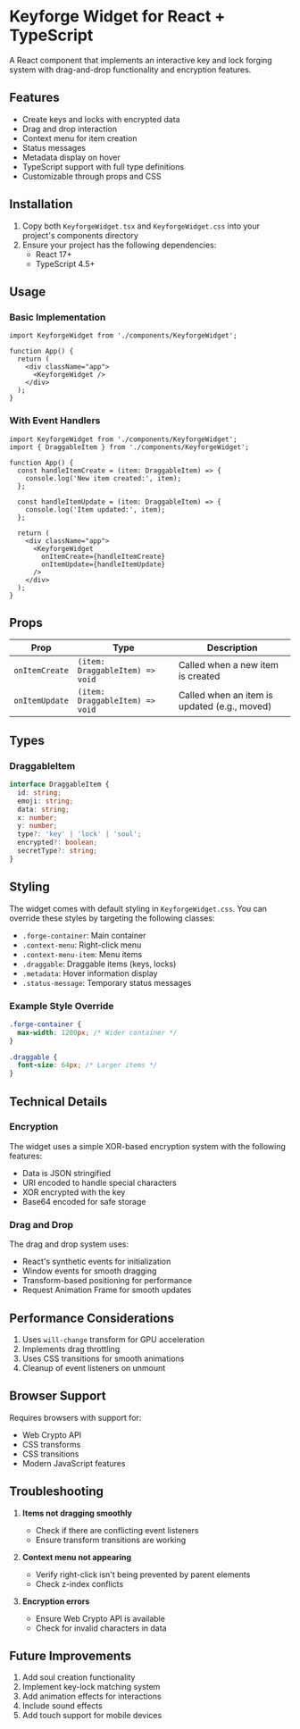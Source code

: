 # Keyforge Widget for React + TypeScript

A React component that implements an interactive key and lock forging system with drag-and-drop functionality and encryption features.

## Features

- Create keys and locks with encrypted data
- Drag and drop interaction
- Context menu for item creation
- Status messages
- Metadata display on hover
- TypeScript support with full type definitions
- Customizable through props and CSS

## Installation

1. Copy both `KeyforgeWidget.tsx` and `KeyforgeWidget.css` into your project's components directory
2. Ensure your project has the following dependencies:
   - React 17+ 
   - TypeScript 4.5+

## Usage

### Basic Implementation

```tsx
import KeyforgeWidget from './components/KeyforgeWidget';

function App() {
  return (
    <div className="app">
      <KeyforgeWidget />
    </div>
  );
}
```

### With Event Handlers

```tsx
import KeyforgeWidget from './components/KeyforgeWidget';
import { DraggableItem } from './components/KeyforgeWidget';

function App() {
  const handleItemCreate = (item: DraggableItem) => {
    console.log('New item created:', item);
  };

  const handleItemUpdate = (item: DraggableItem) => {
    console.log('Item updated:', item);
  };

  return (
    <div className="app">
      <KeyforgeWidget 
        onItemCreate={handleItemCreate}
        onItemUpdate={handleItemUpdate}
      />
    </div>
  );
}
```

## Props

| Prop | Type | Description |
|------|------|-------------|
| `onItemCreate` | `(item: DraggableItem) => void` | Called when a new item is created |
| `onItemUpdate` | `(item: DraggableItem) => void` | Called when an item is updated (e.g., moved) |

## Types

### DraggableItem

```typescript
interface DraggableItem {
  id: string;
  emoji: string;
  data: string;
  x: number;
  y: number;
  type?: 'key' | 'lock' | 'soul';
  encrypted?: boolean;
  secretType?: string;
}
```

## Styling

The widget comes with default styling in `KeyforgeWidget.css`. You can override these styles by targeting the following classes:

- `.forge-container`: Main container
- `.context-menu`: Right-click menu
- `.context-menu-item`: Menu items
- `.draggable`: Draggable items (keys, locks)
- `.metadata`: Hover information display
- `.status-message`: Temporary status messages

### Example Style Override

```css
.forge-container {
  max-width: 1200px; /* Wider container */
}

.draggable {
  font-size: 64px; /* Larger items */
}
```

## Technical Details

### Encryption

The widget uses a simple XOR-based encryption system with the following features:
- Data is JSON stringified
- URI encoded to handle special characters
- XOR encrypted with the key
- Base64 encoded for safe storage

### Drag and Drop

The drag and drop system uses:
- React's synthetic events for initialization
- Window events for smooth dragging
- Transform-based positioning for performance
- Request Animation Frame for smooth updates

## Performance Considerations

1. Uses `will-change` transform for GPU acceleration
2. Implements drag throttling
3. Uses CSS transitions for smooth animations
4. Cleanup of event listeners on unmount

## Browser Support

Requires browsers with support for:
- Web Crypto API
- CSS transforms
- CSS transitions
- Modern JavaScript features

## Troubleshooting

1. **Items not dragging smoothly**
   - Check if there are conflicting event listeners
   - Ensure transform transitions are working

2. **Context menu not appearing**
   - Verify right-click isn't being prevented by parent elements
   - Check z-index conflicts

3. **Encryption errors**
   - Ensure Web Crypto API is available
   - Check for invalid characters in data

## Future Improvements

1. Add soul creation functionality
2. Implement key-lock matching system
3. Add animation effects for interactions
4. Include sound effects
5. Add touch support for mobile devices
